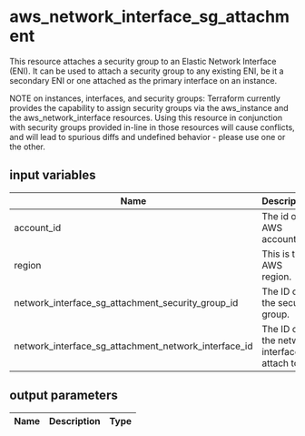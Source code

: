 # aws_network_interface_sg_attachment

This resource attaches a security group to an Elastic Network Interface (ENI). It can be used to attach a security group to any existing ENI, be it a secondary ENI or one attached as the primary interface on an instance.

NOTE on instances, interfaces, and security groups: Terraform currently provides the capability to assign security groups via the aws_instance and the aws_network_interface resources. Using this resource in conjunction with security groups provided in-line in those resources will cause conflicts, and will lead to spurious diffs and undefined behavior - please use one or the other.

## input variables

| Name | Description | Type | Default | Required |
|------|-------------|:----:|:-----:|:-----:|
|account_id|The id of AWS account.|string||Yes|
|region|This is the AWS region.|string|us-east-1|Yes|
|network_interface_sg_attachment_security_group_id|The ID of the security group.|string||Yes|
|network_interface_sg_attachment_network_interface_id|The ID of the network interface to attach to.|string||Yes|

## output parameters

| Name | Description | Type |
|------|-------------|:----:|
